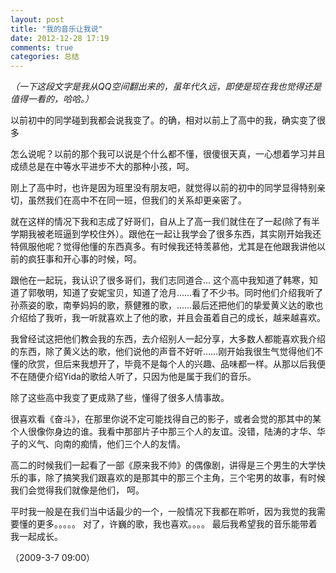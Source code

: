 ```yaml
---
layout: post
title: "我的音乐让我说"
date: 2012-12-28 17:19
comments: true
categories: 总结
---
```


_（一下这段文字是我从QQ空间翻出来的，虽年代久远，即使是现在我也觉得还是值得一看的，哈哈。）_

以前初中的同学碰到我都会说我变了。的确，相对以前上了高中的我，确实变了很多  

怎么说呢？以前的那个我可以说是个什么都不懂，很傻很天真，一心想着学习并且成绩总是在中等水平进步不大的那种小孩，呵。  

刚上了高中时，也许是因为班里没有朋友吧，就觉得以前的初中的同学显得特别亲切，虽然我们在高中不在同一班，但我们的关系却更亲密了。

就在这样的情况下我和志成了好哥们，自从上了高一我们就住在了一起(除了有半学期我被老班逼到学校住外）。跟他在一起让我学会了很多东西，其实刚开始我还特佩服他呢？觉得他懂的东西真多。有时候我还特羡慕他，尤其是在他跟我讲他以前的疯狂事和开心事的时候，呵。

跟他在一起玩，我认识了很多哥们，我们志同道合… 这个高中我知道了韩寒，知道了郭敬明，知道了安妮宝贝，知道了沧月……看了不少书。同时他们介绍我听了孙燕姿的歌，南拳妈妈的歌，蔡健雅的歌，……最后还把他们的挚爱黄义达的歌也介绍给了我听，我一听就喜欢上了他的歌，并且会虽着自己的成长，越来越喜欢。

我曾经试这把他们教会我的东西，去介绍别人一起分享，大多数人都能喜欢我介绍的东西，除了黄义达的歌，他们说他的声音不好听……刚开始我很生气觉得他们不懂的欣赏，但后来我想开了，毕竟不是每个人的兴趣、品味都一样。从那以后我便不在随便介绍Yida的歌给人听了，只因为他是属于我们的音乐。  

除了这些高中我变了更成熟了些，懂得了很多人情事故。

很喜欢看《奋斗》，在那里你说不定可能找得自己的影子，或者会觉的那其中的某个人很像你身边的谁。我看中那部片子中那三个人的友谊。没错，陆涛的才华、华子的义气、向南的痴情，他们三个人的友情。

 高二的时候我们一起看了一部《原来我不帅》的偶像剧，讲得是三个男生的大学快乐的事，除了搞笑我们跟喜欢的是那其中的那三个主角，三个宅男的故事，有时候我们会觉得我们就像是他们， 呵。    

 平时我一般是在我们当中话最少的一个，一般情况下我都在聆听，因为我觉的我需要懂的更多。。。。。 对了，许巍的歌，我也喜欢。。。。 最后我希望我的音乐能带着我一起成长。

 （2009-3-7 09:00）